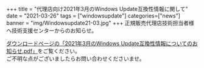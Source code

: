 +++
title = "代理店向け2021年3月のWindows Update互換性情報に関して"
date = "2021-03-26"
tags = ["windowsupdate"]
categories=["news"]
banner = "img/Windowsupdate21-03.jpg"
+++
正規販売代理店技術担当者様へ技術支援センターからのお知らせ。  
<!--more-->


[ダウンロードページの「2021年3月のWindows Update互換性情報についてのお知らせ.pdf」](https://www.kitasp.com/downloads/)をご覧ください。  
ご不明な点がございましたらお問い合わせくださいませ。

